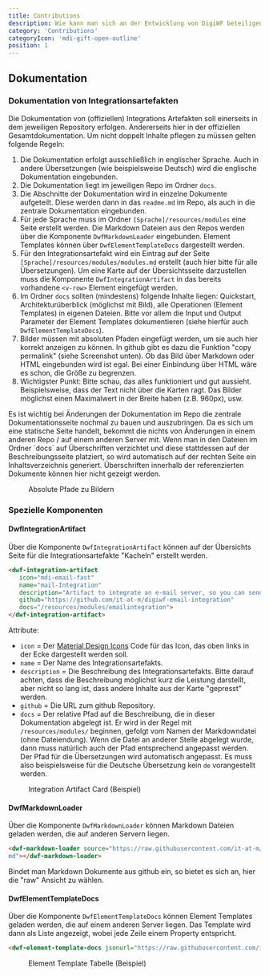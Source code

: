 ```yaml
---
title: Contributions
description: Wie kann man sich an der Entwicklung von DigiWF beteiligen?
category: 'Contributions'
categoryIcon: 'mdi-gift-open-outline'
position: 1
---
```


## Dokumentation

### Dokumentation von Integrationsartefakten

Die Dokumentation von (offiziellen) Integrations Artefakten soll einerseits in dem jeweiligen Repository erfolgen. 
Andererseits hier in der offiziellen Gesamtdokumentation. Um nicht doppelt Inhalte pflegen zu müssen gelten folgende 
Regeln:

1. Die Dokumentation erfolgt ausschließlich in englischer Sprache. Auch in andere Übersetzungen (wie beispielsweise 
   Deutsch) wird die englische Dokumentation eingebunden. 
2. Die Dokumentation liegt im jeweiligen Repo im Ordner `docs`.
3. Die Abschnitte der Dokumentation wird in einzelne Dokumente aufgeteilt. Diese werden dann in das `readme.md` im 
   Repo, als auch in die zentrale Dokumentation eingebunden.
4. Für jede Sprache muss im Ordner `[Sprache]/resources/modules` eine Seite erstellt werden. Die Markdown Dateien aus 
   den Repos werden über die Komponente `DwfMarkdownLoader` eingebunden. Element Templates können über 
   `DwfElementTemplateDocs` dargestellt werden.
5. Für den Integrationsartefakt wird ein Eintrag auf der Seite `[Sprache]/resources/modules/modules.md` erstellt 
   (auch hier bitte für alle Übersetzungen). Um eine Karte auf der Übersichtsseite darzustellen muss die Komponente 
   `DwfIntegrationArtifact` in das bereits vorhandene `<v-row>` Element eingefügt werden.
6. Im Ordner `docs` sollten (mindestens) folgende Inhalte liegen: Quickstart, Architekturüberblick (möglichst mit 
   Bild), alle 
   Operationen (Element Templates) in eigenen Dateien. Bitte vor allem die Input und Output Parameter der Element 
   Templates dokumentieren (siehe hierfür auch `DwfElementTemplateDocs`).
7. Bilder müssen mit absoluten Pfaden eingefügt werden, um sie auch hier korrekt anzeigen zu können. In github gibt 
   es dazu die Funktion "copy permalink" (siehe Screenshot unten). Ob das Bild über Markdown oder HTML eingebunden 
   wird ist egal. Bei einer Einbindung über HTML wäre es schon, die Größe zu begrenzen. 
8. Wichtigster Punkt: Bitte schau, das alles funktioniert und gut aussieht. Beispielsweise, dass der Text nicht über 
   die Karten ragt. Das Bilder möglichst einen Maximalwert in der Breite haben (z.B. 960px), usw.

<v-alert color="red darken-1" border="left" elevation="2" colored-border icon="mdi-robot-angry" class="pb-4">
Es ist wichtig bei Änderungen der Dokumentation im Repo die zentrale Dokumentationsseite nochmal zu bauen und 
auszubringen. Da es sich um eine statische Seite handelt, bekommt die nichts von Änderungen in einem anderen Repo / 
auf einem anderen Server mit.
</v-alert>
<v-alert color="yellow darken-1" border="left" elevation="2" colored-border icon="mdi-robot-confused">
Wenn man in den Dateien im Ordner `docs` auf Überschriften verzichtet und diese stattdessen auf der 
Beschreibungsseite platziert, so wird automatisch auf der rechten Seite ein Inhaltsverzeichnis generiert. 
Überschriften innerhalb der referenzierten Dokumente können hier nicht gezeigt werden.
</v-alert>

<figure>
<v-img alt="Es wird gezeigt, wo sich auf github die Schaltfläche befindet, über die absolute Links zu Bildern 
kopiert werden können. (Screenshot)" contain 
max-width="960" 
src="images/ecosystem/contribution/github_file_link.png" 
lazy-src="images/ecosystem/contribution/preview_github_file_link.png" ></v-img>
<figcaption>Absolute Pfade zu Bildern</figcaption>
</figure>

### Spezielle Komponenten

#### DwfIntegrationArtifact

Über die Komponente `DwfIntegrationArtifact` können auf der Übersichts Seite für die Integrationsartefakte "Kacheln" 
erstellt werden. 

``` html
<dwf-integration-artifact 
   icon="mdi-email-fast"
   name="mail-Integration" 
   description="Artifact to integrate an e-mail server, so you can send mails from processes."
   github="https://github.com/it-at-m/digiwf-email-integration"
   docs="/resources/modules/emailintegration">
</dwf-integration-artifact>
```

Attribute:
- `icon` = Der [Material Design Icons](https://materialdesignicons.com/) Code für das Icon, das oben links in der Ecke dargestellt werden soll.
- `name` = Der Name des Integrationsartefakts.
- `description` = Die Beschreibung des Integrationsartefakts. Bitte darauf achten, dass die Beschreibung möglichst 
  kurz die Leistung darstellt, aber nicht so lang ist, dass andere Inhalte aus der Karte "gepresst" werden.
- `github` = Die URL zum github Repository.
- `docs` = Der relative Pfad auf die Beschreibung, die in dieser Dokumentation abgelegt ist. Er wird in der Regel 
  mit `/resources/modules/` beginnen, gefolgt vom Namen der Markdowndatei (ohne Dateiendung). Wenn die Datei an 
  anderer Stelle abgelegt wurde, dann muss natürlich auch der Pfad entsprechend angepasst werden. Der Pfad für die 
  Übersetzungen wird automatisch angepasst. Es muss also beispielsweise für die Deutsche Übersetzung kein `de` 
  vorangestellt werden.

<figure>
<v-img alt="Es wird gezeigt, wie die Darstellung einer Karte für einen Integrationsartefakt in der Doku aussieht. 
(Screenshot)" contain 
max-width="960" 
src="images/ecosystem/contribution/integration_artifact_card.png" 
lazy-src="images/ecosystem/contribution/preview_integration_artifact_card.png" ></v-img>
<figcaption>Integration Artifact Card (Beispiel)</figcaption>
</figure>

#### DwfMarkdownLoader

Über die Komponente `DwfMarkdownLoader` können Markdown Dateien geladen werden, die auf anderen Servern liegen.

``` html
<dwf-markdown-loader source="https://raw.githubusercontent.com/it-at-m/digiwf-s3-integration/dev/README.
md"></dwf-markdown-loader>
```

Bindet man Markdown Dokumente aus github ein, so bietet es sich an, hier die "raw" Ansicht zu wählen. 

#### DwfElementTemplateDocs

Über die Komponente `DwfElementTemplateDocs` können Element Templates geladen werden, die auf einem anderen Server 
liegen. Das Template wird dann als Liste angezeigt, wobei jede Zeile einem Property entspricht.

``` html
<dwf-element-template-docs jsonurl="https://raw.githubusercontent.com/it-at-m/digiwf-email-integration/dev/docs/sendMail.json"></dwf-element-template-docs>
```

<figure>
<v-img alt="Es wird gezeigt, wie die Darstellung der Element Templates in der Doku aussieht. (Screenshot)" contain 
max-width="960" 
src="images/ecosystem/contribution/element_template_table.png" 
lazy-src="images/ecosystem/contribution/preview_element_template_table.png" ></v-img>
<figcaption>Element Template Tabelle (Beispiel)</figcaption>
</figure>

